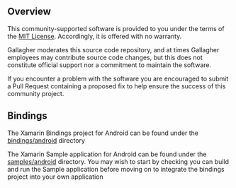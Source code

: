 ## Overview

This community-supported software is provided to you under the terms of the [MIT License][1]. Accordingly, it is offered with no warranty.  

Gallagher moderates this source code repository, and at times Gallagher employees may contribute source code changes, but this does not constitute official support nor a commitment to maintain the software. 

If you encounter a problem with the software you are encouraged to submit a Pull Request containing a proposed fix to help ensure the success of this community project.


## Bindings

The Xamarin Bindings project for Android can be found under the [bindings/android](2) directory

The Xamarin Sample application for Android can be found under the [samples/android](3) directory. You may wish to start by checking you can build and run the Sample application before moving on to integrate the bindings project into your own application

[1]: LICENSE
[2]: bindings/android
[3]: samples/android
